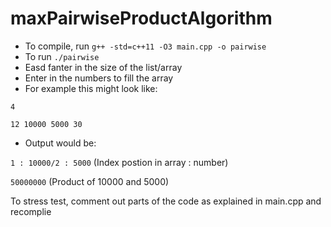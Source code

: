 # maxPairwiseProductAlgorithm

* To  compile, run `g++ -std=c++11 -O3 main.cpp -o pairwise`
* To run `./pairwise`
* Easd fanter in the size of the list/array
* Enter in the numbers to fill the array
* For example this might look like:

`4`

`12 10000 5000 30`
* Output would be:

`1 : 10000/2 : 5000` (Index postion in array : number)

`50000000` (Product of 10000 and 5000)

To stress test, comment out parts of the code as explained in main.cpp and recomplie
